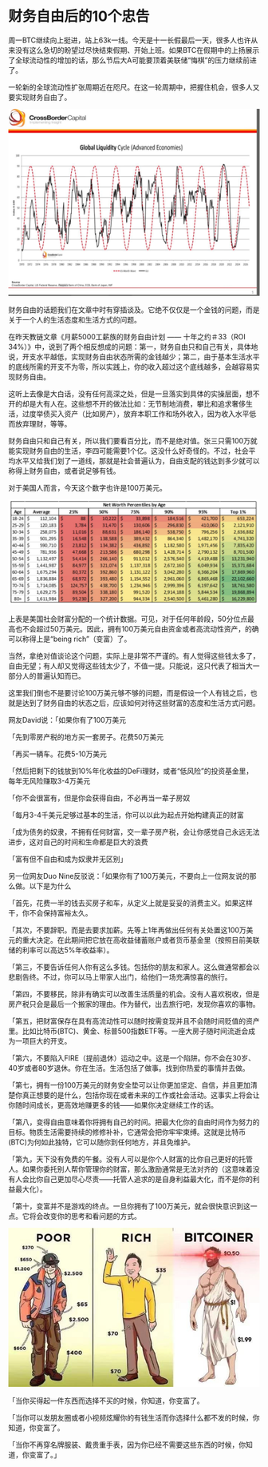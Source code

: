 # 财务自由后的10个忠告

周一BTC继续向上挺进，站上63k一线。今天是十一长假最后一天，很多人也许从来没有这么急切的盼望过尽快结束假期、开始上班。如果BTC在假期中的上扬展示了全球流动性的增加的话，那么节后大A可能要顶着美联储“悔棋”的压力继续前进了。

一轮新的全球流动性扩张周期近在咫尺。在这一轮周期中，把握住机会，很多人又要实现财务自由了。

![](2024-10-07-A01.jpeg)

财务自由的话题我们在文章中时有穿插谈及。它绝不仅仅是一个金钱的问题，而是关于一个人的生活态度和生活方式的问题。

在昨天教链文章《月薪5000工薪族的财务自由计划 —— 十年之约＃33（ROI 34%）》中，说到了两个相反想成的问题：第一，财务自由只和自己有关，具体地说，开支水平越低，实现财务自由状态所需的金钱越少；第二，由于基本生活水平的底线所需的开支不为零，所以实践上，你的收入超过这个底线越多，会越容易实现财务自由。

这听上去像是大白话，没有任何高深之处，但是一旦落实到具体的实操层面，想不开的却是大有人在。这些想不开的做法比如：无节制地消费，攀比和追求奢侈生活，过度举债买入资产（比如房产），放弃本职工作和场外收入，因为收入水平低而放弃理财，等等。

财务自由只和自己有关，所以我们要看百分比，而不是绝对值。张三只需100万就能实现财务自由的生活，李四可能需要1个亿。这没什么好奇怪的。不过，社会平均水平又给我们划了一道线，那就是社会普遍认为，自由支配的钱达到多少就可以称得上财务自由，或者说足够有钱。

对于美国人而言，今天这个数字也许是100万美元。

![](2024-10-07-A02.jpeg)

上表是美国社会财富分配的一个统计数据。可见，对于任何年龄段，50分位点最高也不会超过50万美元。因此，拥有100万美元自由资金或者高流动性资产，的确可以称得上是“being rich”（变富）了。

当然，拿绝对值谈论这个问题，实际上是非常不严谨的。有人觉得这些钱太多了，自由无望；有人却又觉得这些钱太少了，不值一提。只能说，这只代表了相当大一部分人的普遍认知而已。

这里我们倒也不是要讨论100万美元够不够的问题，而是假设一个人有钱之后，也就是达到了财务自由的状态之后，应该如何对待这些财富的态度和生活方式问题。

网友David说：「如果你有了100万美元

「先到零房产税的地方买一套房子。花费50万美元

「再买一辆车。花费5-10万美元

「然后把剩下的钱放到10%年化收益的DeFi理财，或者“低风险”的投资基金里，每年无风险赚取3-4万美元

「你不会很富有，但是你会获得自由，不必再当一辈子房奴

「每月3-4千美元足够过基本的生活，你可以以此为起点开始构建真正的财富

「成为债务的奴隶，不拥有任何财富，交一辈子房产税，会让你感觉自己永远无法进步，这对自己的时间和生命都是巨大的浪费

「富有但不自由和成为奴隶并无区别」

另一位网友Duo Nine反驳说：「如果你有了100万美元，不要向上一位网友说的那么做。以下是为什么

「首先，花费一半的钱去买房子和车，从定义上就是妥妥的消费主义。如果这样干，你不会保持富裕太久。

「其次，不要辞职。而是去要求加薪。先等上1年再做出任何有关处置这100万美元的重大决定。在此期间把它放在高收益储蓄账户或者货币基金里（按照目前美联储的利率可以高达5%年收益率）。

「第三，不要告诉任何人你有这么多钱。包括你的朋友和家人。这么做通常都会以悲剧告终。不过，你可以马上带家人出门，给他们一场充满惊喜的旅行。

「第四，不要移民，除非有确实可以改善生活质量的机会。没有人喜欢税收，但是房产税只会是最后一个搬家的理由。作为替代，出去旅行吧，发现你喜欢的事物。

「第五，把财富保存在具有高流动性可以随时按需变现并且不会随时间贬值的资产里。比如比特币(BTC)、黄金、标普500指数ETF等。一座大房子随时间流逝会成为一项巨大的开支。

「第六，不要陷入FIRE（提前退休）运动之中。这是一个陷阱。你不会在30岁、40岁或者80岁退休。你在生活。生活包括了做事。找到你热爱的事情并去做。

「第七，拥有一份100万美元的财务安全垫可以让你更加坚定、自信，并且更加清楚你真正想要的是什么，包括你现在或者未来的工作或社会活动。这事实上将会让你随时间成长，更高效地赚更多的钱——如果你决定继续工作的话。

「第八，变得自由意味着你将拥有自己的时间。把最大化你的自由时间作为努力的目标。物质生活需要持续的修修补补，它通常会把你牢牢束缚。这就是比特币(BTC)为何如此独特，它可以随你到任何地方，并且免维护。

「第九，天下没有免费的午餐。没有人可以是你个人财富的比你自己更好的托管人。如果你委托别人帮你管理你的财富，那么激励通常是无法对齐的（这意味着没有人会比你自己更加尽心尽责——托管人追求的是自身利益最大化，而不是你的利益最大化）。

「第十，变富并不是游戏的终点。一旦你拥有了100万美元，就会很快意识到这一点。它将会改变你的思考和看问题的方式。

![](2024-10-07-A03.jpeg)

「当你买得起一件东西而选择不买的时候，你知道，你变富了。

「当你可以发朋友圈或者小视频炫耀你的有钱生活而你选择什么都不发的时候，你知道，你变富了。

「当你不再穿名牌服装、戴贵重手表，因为你已经不需要这些东西的时候，你知道，你变富了。」

